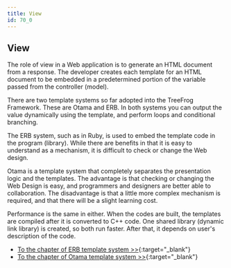 ```yaml
---
title: View
id: 70_0
---
```


## View

The role of view in a Web application is to generate an HTML document from a response. The developer creates each template for an HTML document to be embedded in a predetermined portion of the variable passed from the controller (model).
 
There are two template systems so far adopted into the TreeFrog Framework. These are Otama and ERB. In both systems you can output the value dynamically using the template, and perform loops and conditional branching.

The ERB system, such as in Ruby, is used to embed the template code in the program (library). While there are benefits in that it is easy to understand as a mechanism, it is difficult to check or change the Web design.

Otama is a template system that completely separates the presentation logic and the templates. The advantage is that checking or changing the Web Design is easy, and programmers and designers are better able to collaboration. The disadvantage is that a little more complex mechanism is required, and that there will be a slight learning cost.

Performance is the same in either. When the codes are built, the templates are compiled after it is converted to C++ code. One shared library (dynamic link library) is created, so both run faster. After that, it depends on user's description of the code.

* [To the chapter of ERB template system >>](/user-guide/en/view/erb.html){:target="_blank"}
* [To the chapter of Otama template system >>](/user-guide/en/view/otama-template-system.html){:target="_blank"}